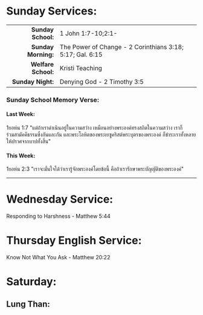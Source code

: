 # Sunday Services:

| | |
| --:|:-- |
| **Sunday School:**  |	1 John 1:7-10;2:1-
| **Sunday Morning:** |	The Power of Change - 2 Corinthians 3:18; 5:17; Gal. 6:15
| **Welfare School:** |	Kristi Teaching
| **Sunday Night:**   | Denying God - 2 Timothy 3:5

### Sunday School Memory Verse:
#### Last Week: 
1ยอห์น 1:7 "แต่ถ้าเราดำเนินอยู่ในความสว่าง เหมือนอย่างพระองค์ทรงสถิตในความสว่าง เราก็ร่วมสามัคคีธรรมซึ่งกันและกัน และพระโลหิตของพระเยซูคริสต์พระบุตรของพระองค์ ก็ชำระเราทั้งหลายให้ปราศจากบาปทั้งสิ้น"

#### This Week:
1ยอห์น 2:3 "เราจะมั่นใจได้ว่าเรารู้จักพระองค์โดยข้อนี้ คือถ้าเรารักษาพระบัญญัติของพระองค์"

---
# Wednesday Service:
Responding to Harshness - Matthew 5:44


# Thursday English Service:
Know Not What You Ask - Matthew 20:22

# Saturday:

## Lung Than: